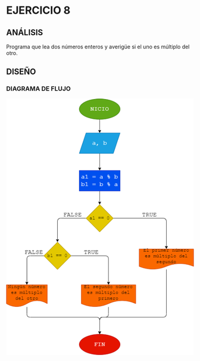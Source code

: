 # EJERCICIO 8
## ANÁLISIS
Programa que lea dos números enteros y averigüe si el uno es múltiplo del otro.
## DISEÑO
### DIAGRAMA DE FLUJO
![Diagrama de Flujo](diagrama.png "Diagrama de Flujo")